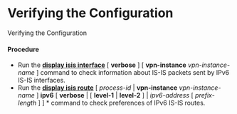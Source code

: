 Verifying the Configuration
===========================

Verifying the Configuration

#### Procedure

* Run the [**display isis interface**](cmdqueryname=display+isis+interface) [ **verbose** ] [ **vpn-instance** *vpn-instance-name* ] command to check information about IS-IS packets sent by IPv6 IS-IS interfaces.
* Run the [**display isis route**](cmdqueryname=display+isis+route) [ *process-id* | **vpn-instance** *vpn-instance-name* ] **ipv6** [ **verbose** | [ **level-1** | **level-2** ] | *ipv6-address* [ *prefix-length*  ] ] \* command to check preferences of IPv6 IS-IS routes.